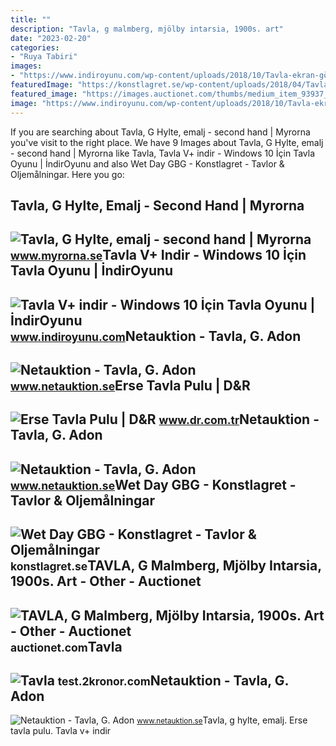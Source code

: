 ```yaml
---
title: ""
description: "Tavla, g malmberg, mjölby intarsia, 1900s. art"
date: "2023-02-20"
categories:
- "Ruya Tabiri"
images:
- "https://www.indiroyunu.com/wp-content/uploads/2018/10/Tavla-ekran-görüntüsü-1.jpg"
featuredImage: "https://konstlagret.se/wp-content/uploads/2018/04/Tavla-Göteborg-Wet-Day-GBG-115x80cm-5.jpg"
featured_image: "https://images.auctionet.com/thumbs/medium_item_93937_eebab105d8.JPG"
image: "https://www.indiroyunu.com/wp-content/uploads/2018/10/Tavla-ekran-görüntüsü-1.jpg"
---
```


If you are searching about Tavla, G Hylte, emalj - second hand | Myrorna you've visit to the right place. We have 9 Images about Tavla, G Hylte, emalj - second hand | Myrorna like Tavla, Tavla V+ indir - Windows 10 İçin Tavla Oyunu | İndirOyunu and also Wet Day GBG - Konstlagret - Tavlor &amp; Oljemålningar. Here you go:

Tavla, G Hylte, Emalj - Second Hand | Myrorna
---------------------------------------------

 ![Tavla, G Hylte, emalj - second hand | Myrorna](https://www.myrorna.se/app/uploads/462616004_5deadc79-7c0f-4187-9a74-2e6ab824e116.jpg) <small>www.myrorna.se</small>Tavla V+ Indir - Windows 10 İçin Tavla Oyunu | İndirOyunu
---------------------------------------------------------

 ![Tavla V+ indir - Windows 10 İçin Tavla Oyunu | İndirOyunu](https://www.indiroyunu.com/wp-content/uploads/2018/10/Tavla-ekran-görüntüsü-1.jpg) <small>www.indiroyunu.com</small>Netauktion - Tavla, G. Adon
---------------------------

 ![Netauktion - Tavla, G. Adon](https://www.netauktion.se/uploads/2945-076-tavla-g-adon-m.jpg) <small>www.netauktion.se</small>Erse Tavla Pulu | D&amp;R
-------------------------

 ![Erse Tavla Pulu | D&R](https://i.dr.com.tr/cache/600x600-0/originals/0000000327967-1.jpg) <small>www.dr.com.tr</small>Netauktion - Tavla, G. Adon
---------------------------

 ![Netauktion - Tavla, G. Adon](https://www.netauktion.se/uploads/2945-076-tavla-g-adon-1-l.jpg) <small>www.netauktion.se</small>Wet Day GBG - Konstlagret - Tavlor &amp; Oljemålningar
------------------------------------------------------

 ![Wet Day GBG - Konstlagret - Tavlor & Oljemålningar](https://konstlagret.se/wp-content/uploads/2018/04/Tavla-Göteborg-Wet-Day-GBG-115x80cm-5.jpg) <small>konstlagret.se</small>TAVLA, G Malmberg, Mjölby Intarsia, 1900s. Art - Other - Auctionet
------------------------------------------------------------------

 ![TAVLA, G Malmberg, Mjölby Intarsia, 1900s. Art - Other - Auctionet](https://images.auctionet.com/thumbs/medium_item_93937_eebab105d8.JPG) <small>auctionet.com</small>Tavla
-----

 ![Tavla](https://test.2kronor.com/wp-content/uploads/2019/01/Tavla.jpg) <small>test.2kronor.com</small>Netauktion - Tavla, G. Adon
---------------------------

 ![Netauktion - Tavla, G. Adon](https://www.netauktion.se/uploads/2945-076-tavla-g-adon-2-l.jpg) <small>www.netauktion.se</small>Tavla, g hylte, emalj. Erse tavla pulu. Tavla v+ indir
